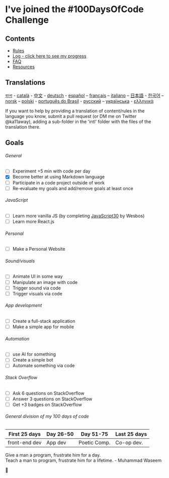 # I've joined the #100DaysOfCode Challenge

## Contents

* [Rules](rules.md)
* [Log - click here to see my progress](log.md)
* [FAQ](FAQ.md)
* [Resources](resources.md)

## Translations
[বাংলা](intl/bn/README.md) - [català](intl/ca/README.md) - [中文](intl/ch/README.md) - [deutsch](intl/de/README.md) - [español](intl/es/README.md) – [français](intl/fr/FAQ-fr.md) – [italiano](intl/it/README.md) – [日本語](intl/ja/README.md) - [한국어](intl/ko/README-ko.md) – [norsk](intl/no/README.md) –  [polski](intl/pl/README.md) - [português do Brasil](intl/pt-br/LEIAME.md) - [русский](intl/ru/README-ru.md) – [українська](intl/ua/README-ua.md) - [ελληνικά](intl/el/README.md)

If you want to help by providing a translation of content/rules in the language you know, submit a pull request (or DM me on Twitter @ka11away), adding a sub-folder in the 'intl' folder with the files of the translation there.

## Goals

###### General
- [ ] Experiment +5 min with code per day
- [x] Become better at using Markdown language
- [ ] Participate in a code project outside of work
- [ ] Re-evaluate my goals and add/remove goals at least once

###### JavaScript
- [ ] Learn more vanilla JS (by completing [JavaScript30](https://javascript30.com/) by Wesbos)
- [ ] Learn more React.js

###### Personal
- [ ] Make a Personal Website

###### Sound/visuals
- [ ] Animate UI in some way
- [ ] Manipulate an image with code
- [ ] Trigger sound via code
- [ ] Trigger visuals via code

###### App development
- [ ] Create a full-stack application
- [ ] Make a simple app for mobile

###### Automation 
- [ ] use AI for something
- [ ] Create a simple bot 
- [ ] Automate something via code

###### Stack Overflow
- [ ] Ask 6 questions on StackOverflow
- [ ] Answer 3 questions on StackOverflow
- [ ] Get +3 badges on StackOverflow

###### General division of my 100 days of code

First 25 days | Day 26-50     | Day 51-75     | Last 25 days
--------------|---------------|---------------|---------------
front-end dev | App dev       | Poetic Comp.  | Co-op dev.  


Give a man a program, frustrate him for a day.  
Teach a man to program, frustrate him for a lifetime. - Muhammad Waseem

:rocket: